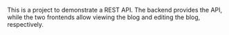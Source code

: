 This is a project to demonstrate a REST API. The backend provides the API, while the two frontends allow viewing the blog and editing the blog, respectively.